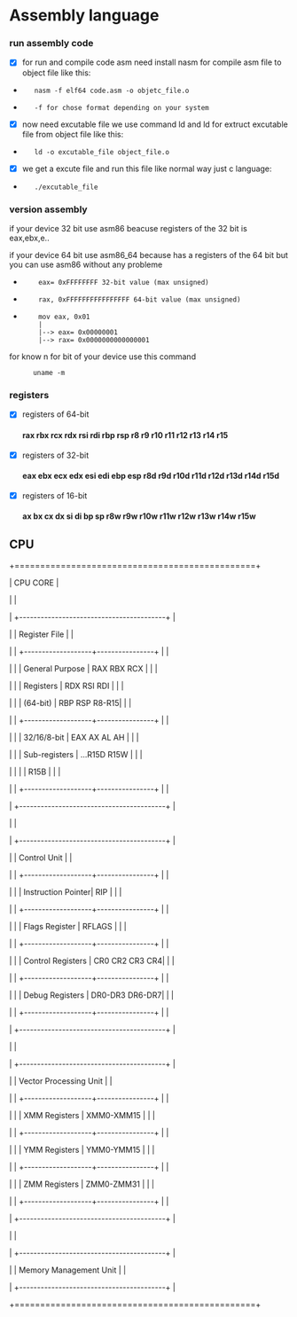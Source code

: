 # Assembly language

### run assembly code
- [x] for run and compile code asm need install nasm for compile asm file to object file like this:

-        nasm -f elf64 code.asm -o objetc_file.o
-        -f for chose format depending on your system
- [x] now need excutable file we use command ld and ld for extruct excutable file from object file like this:

-        ld -o excutable_file object_file.o

- [x] we get a excute file and run this file like normal way just c language:

-        ./excutable_file

### version assembly

if your device 32 bit use asm86 beacuse registers of the 32 bit is eax,ebx,e..

if your device 64 bit use asm86_64 because has a registers of the 64 bit but you can use asm86 without any probleme

-         eax= 0xFFFFFFFF 32-bit value (max unsigned)
-         rax, 0xFFFFFFFFFFFFFFFF 64-bit value (max unsigned)
-         mov eax, 0x01
          |
          |--> eax= 0x00000001
          |--> rax= 0x0000000000000001
for know n for bit of your device use this command

          uname -m

### registers

- [x] registers of 64-bit

   #### rax rbx rcx rdx rsi rdi rbp rsp r8 r9 r10 r11 r12 r13 r14 r15

- [x] registers of 32-bit

   #### eax ebx ecx edx esi edi ebp esp r8d r9d r10d r11d r12d r13d r14d r15d

- [x] registers of 16-bit

   #### ax bx cx dx si di bp sp r8w r9w r10w r11w r12w r13w r14w r15w


## CPU

+===============================================+

|                 CPU CORE                      |

|                                               |

|  +-----------------------------------------+  |

|  |        Register File                    |  |

|  |  +-------------------+----------------+ |  |

|  |  | General Purpose   |  RAX RBX RCX   | |  |

|  |  | Registers         |  RDX RSI RDI   | |  |

|  |  | (64-bit)          |  RBP RSP R8-R15| |  |

|  |  +-------------------+----------------+ |  |

|  |  | 32/16/8-bit       | EAX AX AL AH   | |  |

|  |  | Sub-registers     | ...R15D R15W   | |  |

|  |  |                   | R15B           | |  |

|  |  +-------------------+----------------+ |  |

|  +-----------------------------------------+  |

|                                               |

|  +-----------------------------------------+  |

|  |        Control Unit                     |  |

|  |  +-------------------+----------------+ |  |

|  |  | Instruction Pointer| RIP           | |  |

|  |  +-------------------+----------------+ |  |

|  |  | Flags Register    | RFLAGS         | |  |

|  |  +-------------------+----------------+ |  |

|  |  | Control Registers | CR0 CR2 CR3 CR4| |  |

|  |  +-------------------+----------------+ |  |

|  |  | Debug Registers   | DR0-DR3 DR6-DR7| |  |

|  |  +-------------------+----------------+ |  |

|  +-----------------------------------------+  |

|                                               |

|  +-----------------------------------------+  |

|  |        Vector Processing Unit           |  |

|  |  +-------------------+----------------+ |  |

|  |  | XMM Registers     | XMM0-XMM15     | |  |

|  |  +-------------------+----------------+ |  |

|  |  | YMM Registers     | YMM0-YMM15     | |  |

|  |  +-------------------+----------------+ |  |

|  |  | ZMM Registers     | ZMM0-ZMM31     | |  |

|  |  +-------------------+----------------+ |  |

|  +-----------------------------------------+  |

|                                               |

|  +-----------------------------------------+  |

|  |        Memory Management Unit           |  |

|  +-----------------------------------------+  |

+===============================================+
